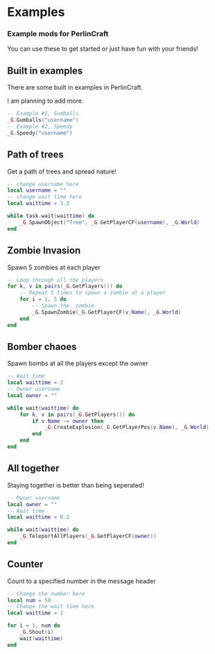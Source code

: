 # Examples

### Example mods for PerlinCraft

You can use these to get started or just have fun with your friends!

## Built in examples

There are some built in examples in PerlinCraft.

I am planning to add more.


```lua
-- Example #1, Gumballs
_G.Gumballs("username")
-- Example #2, Speedy
_G.Speedy("username")
```


## Path of trees

Get a path of trees and spread nature!

```lua
-- change username here
local username = ""
-- change wait time here
local waittime = 1.2

while task.wait(waittime) do
    _G.SpawnObject("Tree", _G.GetPlayerCF(username), _G.World)
end
```

## Zombie Invasion

Spawn 5 zombies at each player

```lua
-- Loop through all the players
for k, v in pairs(_G.GetPlayers()) do
    -- Repeat 5 times to spawn a zombie at a player
    for i = 1, 5 do
        -- Spawn the  zombie
        _G.SpawnZombie(_G.GetPlayerCF(v.Name), _G.World)
    end
end
```
## Bomber chaoes

Spawn bombs at all the players except the owner

```lua
-- Wait time
local waittime = 2
-- Owner username
local owner = ""

while wait(waittime) do
    for k, v in pairs(_G.GetPlayers()) do
        if v.Name ~= owner then
            _G.CreateExplosion(_G.GetPlayerPos(v.Name), _G.World)
        end
    end
end

```

## All together

Staying together is better than being seperated!

```lua
-- Owner username
local owner = ""
-- Wait time
local waittime = 0.2

while wait(waittime) do
    _G.TeleportAllPlayers(_G.GetPlayerCF(owner))
end

```

## Counter

Count to a specified number in the message header

```lua
-- Change the number here
local num = 50
-- Change the wait time here
local waittime = 1

for i = 1, num do
    _G.Shout(i)
    wait(waittime)
end

```